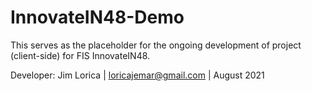 # InnovateIN48-Demo

This serves as the placeholder for the ongoing development of project (client-side) for FIS InnovateIN48.

Developer:
Jim Lorica | loricajemar@gmail.com | August 2021